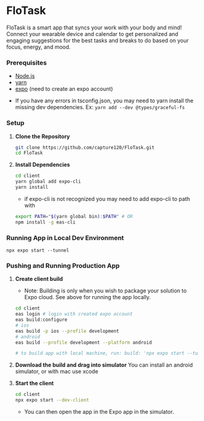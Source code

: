 # FloTask
FloTask is a smart app that syncs your work with your body and mind! Connect your wearable device and calendar to get personalized and engaging suggestions for the best tasks and breaks to do based on your focus, energy, and mood.

### Prerequisites
- [Node.js](https://nodejs.org/en/)
- [yarn](https://yarnpkg.com/en/)
- [expo](https://expo.io/) (need to create an expo account)

* If you have any errors in tsconfig.json, you may need to yarn install the missing dev dependencies.
Ex: ```yarn add --dev @types/graceful-fs```

### Setup

1. **Clone the Repository**
    ```bash
    git clone https://github.com/capture120/FloTask.git
    cd FloTask
    ```

2. **Install Dependencies**
    ```bash
    cd client
    yarn global add expo-cli
    yarn install
    ```

    * if expo-cli is not recognized you may need to add expo-cli to path with
    ```bash
    export PATH="$(yarn global bin):$PATH" # OR
    npm install -g eas-cli
    ```

### Running App in Local Dev Environment
    npx expo start --tunnel

### Pushing and Running Production App

1. **Create client build**
    * Note: Building is only when you wish to package your solution to Expo cloud. See above for running the app locally.
    ```bash
    cd client
    eas login # login with created expo account
    eas build:configure 
    # ios
    eas build -p ios --profile development
    # android
    eas build --profile development --platform android

    # to build app with local machine, run: build: 'npx expo start --tunnel'
    
    ```
2. **Download the build and drag into simulator**
    You can install an android simulator, or with mac use xcode


1. **Start the client**
    ```bash
    cd client
    npx expo start --dev-client
    ```

   * You can then open the app in the Expo app in the simulator.
